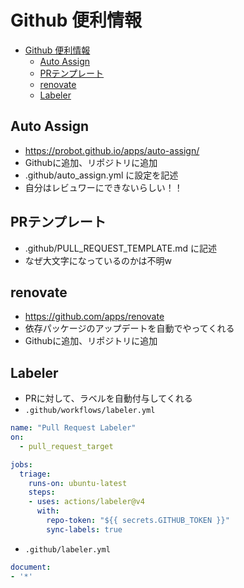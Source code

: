 # Github 便利情報

<!-- @import "[TOC]" {cmd="toc" depthFrom=1 depthTo=6 orderedList=false} -->

<!-- code_chunk_output -->

- [Github 便利情報](#github-便利情報)
  - [Auto Assign](#auto-assign)
  - [PRテンプレート](#prテンプレート)
  - [renovate](#renovate)
  - [Labeler](#labeler)

<!-- /code_chunk_output -->


## Auto Assign

- https://probot.github.io/apps/auto-assign/
- Githubに追加、リポジトリに追加
- .github/auto_assign.yml に設定を記述
- 自分はレビュワーにできないらしい！！

## PRテンプレート

- .github/PULL_REQUEST_TEMPLATE.md に記述
- なぜ大文字になっているのかは不明w

## renovate

- https://github.com/apps/renovate
- 依存パッケージのアップデートを自動でやってくれる
- Githubに追加、リポジトリに追加

## Labeler

- PRに対して、ラベルを自動付与してくれる
- `.github/workflows/labeler.yml`

```yml
name: "Pull Request Labeler"
on:
  - pull_request_target

jobs:
  triage:
    runs-on: ubuntu-latest
    steps:
    - uses: actions/labeler@v4
      with:
        repo-token: "${{ secrets.GITHUB_TOKEN }}"
        sync-labels: true
```

- `.github/labeler.yml`

```yml
document:
- '*'
```